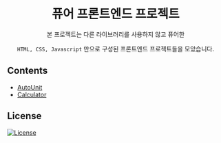 <h1 align="center">퓨어 프론트엔드 프로젝트</h1>

<div align="center">
본 프로젝트는 다른 라이브러리를 사용하지 않고 퓨어한

<code>HTML, CSS, Javascript</code> 만으로 구성된 프론트엔드 프로젝트들을 모았습니다.
</div>

## Contents
- [AutoUnit](https://hoon-dev.github.io/Front-end-Projects/AutoUnit/)
- [Calculator](https://hoon-dev.github.io/Front-end-Projects/Calculator/)

## License
[![License](https://img.shields.io/badge/License-MIT-green.svg)](https://github.com/Hoon-Dev/Front-end-Projects/blob/master/LICENSE)

